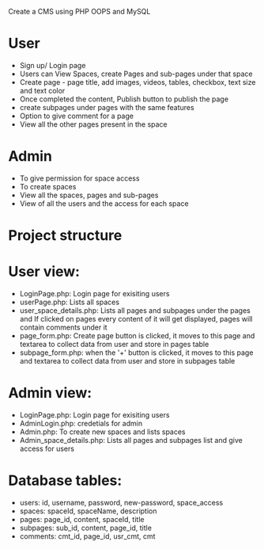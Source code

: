 Create a CMS using PHP OOPS and MySQL
# User
- Sign up/ Login page
- Users can View Spaces, create Pages and sub-pages under that space
- Create page - page title, add images, videos, tables, checkbox, text size and text color
- Once completed the content, Publish button to publish the page
- create subpages under pages with the same features
- Option to give comment for a page
- View all the other pages present in the space

# Admin
- To give permission for space access
- To create spaces
- View all the spaces, pages and sub-pages
- View of all the users and the access for each space

# Project structure
# User view:

- LoginPage.php: Login page for exisiting users
- userPage.php: Lists all spaces
- user_space_details.php: Lists all pages and subpages under the pages and If clicked on pages every content of it will get displayed, pages will contain comments under it
- page_form.php: Create page button is clicked, it moves to this page and textarea to collect data from user and store in pages table
- subpage_form.php: when the '+' button is clicked, it moves to this page and textarea to collect data from user and store in subpages table

# Admin view:
- LoginPage.php: Login page for exisiting users
- AdminLogin.php: credetials for admin
- Admin.php: To create new spaces and lists spaces
- Admin_space_details.php: Lists all pages and subpages list and give access for users

# Database tables:
- users: id, username, password, new-password, space_access
- spaces: spaceId, spaceName, description
- pages: page_id, content, spaceId, title
- subpages: sub_id, content, page_id, title
- comments: cmt_id, page_id, usr_cmt, cmt
